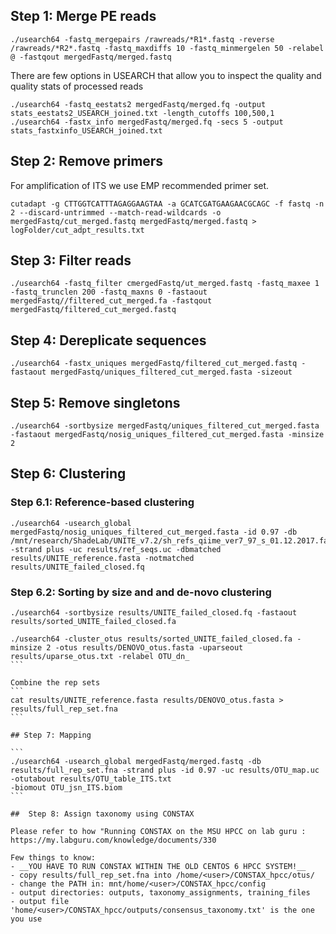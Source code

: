 ## Step 1: Merge PE reads
```
./usearch64 -fastq_mergepairs /rawreads/*R1*.fastq -reverse /rawreads/*R2*.fastq -fastq_maxdiffs 10 -fastq_minmergelen 50 -relabel @ -fastqout mergedFastq/merged.fastq
```

There are few options in USEARCH that allow you to inspect the quality and quality stats of processed reads
```
./usearch64 -fastq_eestats2 mergedFastq/merged.fq -output stats_eestats2_USEARCH_joined.txt -length_cutoffs 100,500,1
./usearch64 -fastx_info mergedFastq/merged.fq -secs 5 -output stats_fastxinfo_USEARCH_joined.txt
```



## Step 2: Remove primers
For amplification of ITS we use EMP recommended primer set.

```
cutadapt -g CTTGGTCATTTAGAGGAAGTAA -a GCATCGATGAAGAACGCAGC -f fastq -n 2 --discard-untrimmed --match-read-wildcards -o mergedFastq/cut_merged.fastq mergedFastq/merged.fastq > logFolder/cut_adpt_results.txt

```

## Step 3: Filter reads
```
./usearch64 -fastq_filter cmergedFastq/ut_merged.fastq -fastq_maxee 1 -fastq_trunclen 200 -fastq_maxns 0 -fastaout mergedFastq//filtered_cut_merged.fa -fastqout mergedFastq/filtered_cut_merged.fastq

```

## Step 4: Dereplicate sequences
```
./usearch64 -fastx_uniques mergedFastq/filtered_cut_merged.fastq -fastaout mergedFastq/uniques_filtered_cut_merged.fasta -sizeout
```

## Step 5: Remove singletons
```
./usearch64 -sortbysize mergedFastq/uniques_filtered_cut_merged.fasta -fastaout mergedFastq/nosig_uniques_filtered_cut_merged.fasta -minsize 2
```

## Step 6: Clustering
### Step 6.1: Reference-based clustering
```
./usearch64 -usearch_global mergedFastq/nosig_uniques_filtered_cut_merged.fasta -id 0.97 -db /mnt/research/ShadeLab/UNITE_v7.2/sh_refs_qiime_ver7_97_s_01.12.2017.fasta -strand plus -uc results/ref_seqs.uc -dbmatched results/UNITE_reference.fasta -notmatched results/UNITE_failed_closed.fq
```

### Step 6.2: Sorting by size and and de-novo clustering
````
./usearch64 -sortbysize results/UNITE_failed_closed.fq -fastaout results/sorted_UNITE_failed_closed.fa

./usearch64 -cluster_otus results/sorted_UNITE_failed_closed.fa -minsize 2 -otus results/DENOVO_otus.fasta -uparseout results/uparse_otus.txt -relabel OTU_dn_
```

Combine the rep sets 
```
cat results/UNITE_reference.fasta results/DENOVO_otus.fasta > results/full_rep_set.fna
```

## Step 7: Mapping

```
./usearch64 -usearch_global mergedFastq/merged.fastq -db results/full_rep_set.fna -strand plus -id 0.97 -uc results/OTU_map.uc -otutabout results/OTU_table_ITS.txt
-biomout OTU_jsn_ITS.biom
```

##  Step 8: Assign taxonomy using CONSTAX

Please refer to how "Running CONSTAX on the MSU HPCC on lab guru : https://my.labguru.com/knowledge/documents/330

Few things to know:
- __YOU HAVE TO RUN CONSTAX WITHIN THE OLD CENTOS 6 HPCC SYSTEM!__
- copy results/full_rep_set.fna into /home/<user>/CONSTAX_hpcc/otus/
- change the PATH in: mnt/home/<user>/CONSTAX_hpcc/config
- output directories: outputs, taxonomy_assignments, training_files
- output file 'home/<user>/CONSTAX_hpcc/outputs/consensus_taxonomy.txt' is the one you use 


